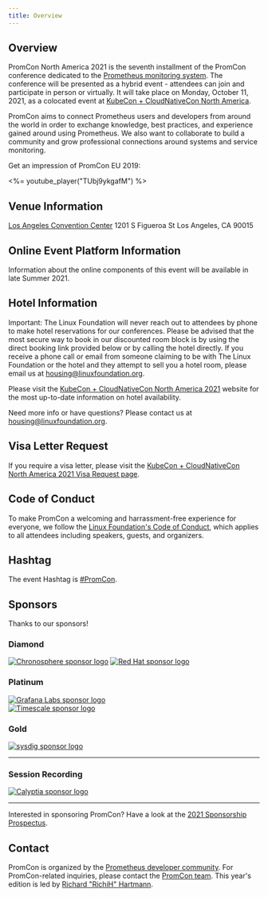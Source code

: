 ```yaml
---
title: Overview
---
```


## Overview

PromCon North America 2021 is the seventh installment of the PromCon conference dedicated to the [Prometheus monitoring system](https://prometheus.io/). The conference will be presented as a hybrid event - attendees can join and participate in person or virtually. It will take place on Monday, October 11, 2021, as a colocated event at [KubeCon + CloudNativeCon North America](https://events.linuxfoundation.org/kubecon-cloudnativecon-north-america/).

PromCon aims to connect Prometheus users and developers from around the world in order to exchange knowledge, best practices, and experience gained around using Prometheus. We also want to collaborate to build a community and grow professional connections around systems and service monitoring.

Get an impression of PromCon EU 2019:

<%= youtube_player("TUbj9ykgafM") %>

## Venue Information

[Los Angeles Convention Center](https://www.lacclink.com/)
1201 S Figueroa St
Los Angeles, CA 90015

## Online Event Platform Information

Information about the online components of this event will be available in late
Summer 2021.

## Hotel Information

Important: The Linux Foundation will never reach out to attendees by phone to
make hotel reservations for our conferences. Please be advised that the most
secure way to book in our discounted room block is by using the direct booking
link provided below or by calling the hotel directly. If you receive a phone
call or email from someone claiming to be with The Linux Foundation or the hotel
and they attempt to sell you a hotel room, please email us at
[housing@linuxfoundation.org](mailto:housing@linuxfoundation.org).

Please visit the [KubeCon + CloudNativeCon North America 2021](https://events.linuxfoundation.org/kubecon-cloudnativecon-north-america/venue-travel/#hotel-information) website for the most up-to-date information on hotel availability.

Need more info or have questions? Please contact us at
[housing@linuxfoundation.org](mailto:housing@linuxfoundation.org).

## Visa Letter Request
If you require a visa letter, please visit the [KubeCon + CloudNativeCon North America 2021 Visa Request page](https://events.linuxfoundation.org/kubecon-cloudnativecon-north-america/attend/visa-request/).

## Code of Conduct

To make PromCon a welcoming and harrassment-free experience for everyone, we
follow the [Linux Foundation's Code of Conduct](https://events.linuxfoundation.org/code-of-conduct/),
which applies to all attendees including speakers, guests, and
organizers.

## Hashtag

The event Hashtag is [#PromCon](https://twitter.com/search?q=%23PromCon).

## Sponsors

Thanks to our sponsors!

<h3>Diamond</h3>
<div class="sponsor-logos">
  <a href="https://chronosphere.io/"><img alt="Chronosphere sponsor logo" src="/assets/chronosphere-2021.svg" class="logo"/></a>
  <a href="https://redhat.com/"><img src="/assets/RedHat-2021.svg" alt="Red Hat sponsor logo" class="logo"/></a>
</div>

<h3>Platinum</h3>
<div class="sponsor-logos">
  <a href="https://www.grafana.com/"><img alt="Grafana Labs sponsor logo" src="/assets/grafana-2021-la.svg" class="logo"/></a>
</div>
<div class="sponsor-logos">
  <a href="https://www.timescale.com/"><img alt="Timescale sponsor logo" src="/assets/timescale-2021.svg" class="logo"/></a>
</div>

<h3>Gold</h3>
<div class="sponsor-logos">
  <a href="https://sysdig.com/"><img alt="sysdig sponsor logo" src="/assets/sysdig-2021.svg" class="logo"/></a>
</div>

<hr>

<h3>Session Recording</h3>
<div class="sponsor-logos">
  <a href="https://www.calyptia.com/"><img src="/assets/Calyptia-2021.svg" alt="Calyptia sponsor logo" class="logo"/></a>
</div>

<hr>

Interested in sponsoring PromCon? Have a look at the [2021 Sponsorship Prospectus](https://cncf.io/sponsor).

## Contact

PromCon is organized by the [Prometheus developer community](https://prometheus.io/community/). For PromCon-related inquiries, please contact the [PromCon team](mailto:promcon-organizers@googlegroups.com). This year's edition is led by [Richard "RichiH" Hartmann](https://twitter.com/TwitchiH).
